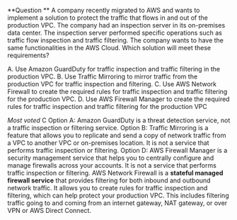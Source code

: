 **Question ** 
A company recently migrated to AWS and wants to implement a solution to protect the traffic that flows in and out of the
production VPC. The company had an inspection server in its on-premises data center. The inspection server performed
specific operations such as traffic flow inspection and traffic filtering. The company wants to have the same functionalities in
the AWS Cloud.
Which solution will meet these requirements?

A. Use Amazon GuardDuty for traffic inspection and traffic filtering in the production VPC.
B. Use Traffic Mirroring to mirror traffic from the production VPC for traffic inspection and filtering.
C. Use AWS Network Firewall to create the required rules for traffic inspection and traffic filtering for the production VPC.
D. Use AWS Firewall Manager to create the required rules for traffic inspection and traffic filtering for the production VPC

*Most voted* C
Option A: Amazon GuardDuty is a threat detection service, not a traffic inspection or filtering service.
Option B: Traffic Mirroring is a feature that allows you to replicate and send a copy of network traffic from a VPC to another VPC or on-premises location. It is not a service that performs traffic inspection or filtering.
Option D: AWS Firewall Manager is a security management service that helps you to centrally configure and manage firewalls across your accounts. It is not a service that performs traffic inspection or filtering.
AWS Network Firewall is a **stateful managed firewall service** that provides filtering for both inbound and outbound network traffic. 
It allows you to create rules for traffic inspection and filtering, which can help protect your production VPC. This includes filtering traffic going to and coming from an internet gateway, NAT gateway, or over VPN
or AWS Direct Connect.
